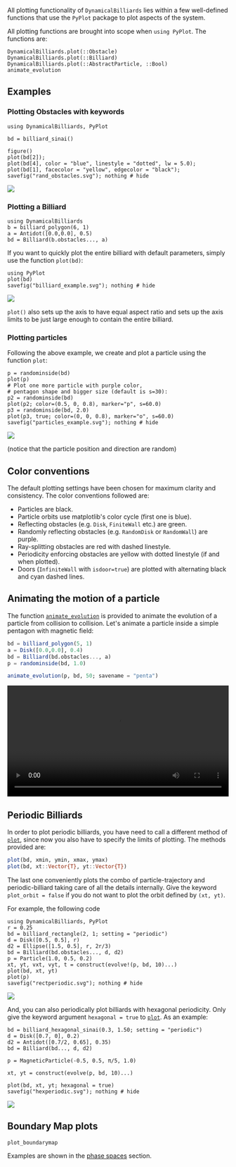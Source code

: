 All plotting functionality of `DynamicalBilliards` lies within a few well-defined functions that use the `PyPlot` package to plot aspects of the system.

All plotting functions are brought into scope when `using PyPlot`. The functions are:
```@docs
DynamicalBilliards.plot(::Obstacle)
DynamicalBilliards.plot(::Billiard)
DynamicalBilliards.plot(::AbstractParticle, ::Bool)
animate_evolution
```

## Examples

### Plotting Obstacles with keywords
```@example obstacles
using DynamicalBilliards, PyPlot

bd = billiard_sinai()

figure()
plot(bd[2]);
plot(bd[4], color = "blue", linestyle = "dotted", lw = 5.0);
plot(bd[1], facecolor = "yellow", edgecolor = "black");
savefig("rand_obstacles.svg"); nothing # hide
```
![](rand_obstacles.svg)

### Plotting a Billiard

```@example 8
using DynamicalBilliards
b = billiard_polygon(6, 1)
a = Antidot([0.0,0.0], 0.5)
bd = Billiard(b.obstacles..., a)
```

If you want to quickly plot the entire billiard with default parameters, simply use the function `plot(bd)`:

```@example 8
using PyPlot
plot(bd)
savefig("billiard_example.svg"); nothing # hide
```
![](billiard_example.svg)

`plot()` also sets up the axis to have equal aspect ratio and sets up the axis limits to be just large enough to contain the entire billiard.



### Plotting particles

Following the above example, we create and plot a particle using the function `plot`:
```@example 8
p = randominside(bd)
plot(p)
# Plot one more particle with purple color,
# pentagon shape and bigger size (default is s=30):
p2 = randominside(bd)
plot(p2; color=(0.5, 0, 0.8), marker="p", s=60.0)
p3 = randominside(bd, 2.0)
plot(p3, true; color=(0, 0, 0.8), marker="o", s=60.0)
savefig("particles_example.svg"); nothing # hide
```
![](particles_example.svg)

(notice that the particle position and direction are random)

## Color conventions
The default plotting settings have been chosen for maximum clarity and consistency. The color conventions followed are:
* Particles are black.
* Particle orbits use matplotlib's color cycle (first one is blue).
* Reflecting obstacles (e.g. `Disk`, `FiniteWall` etc.) are green.
* Randomly reflecting obstacles (e.g. `RandomDisk` or `RandomWall`) are purple.
* Ray-splitting obstacles are red with dashed linestyle.
* Periodicity enforcing obstacles are yellow with dotted linestyle
  (if and when plotted).
* Doors (`InfiniteWall` with `isdoor=true`) are plotted with alternating black and
  cyan dashed lines.

## Animating the motion of a particle

The function [`animate_evolution`](@ref) is provided to animate the evolution of a particle from collision to collision.
Let's animate a particle inside a simple pentagon with magnetic field:

```julia
bd = billiard_polygon(5, 1)
a = Disk([0.0,0.0], 0.4)
bd = Billiard(bd.obstacles..., a)
p = randominside(bd, 1.0)

animate_evolution(p, bd, 50; savename = "penta")
```

<video width="100%" height="auto" controls>
<source src="https://raw.githubusercontent.com/JuliaDynamics/JuliaDynamicsDocumentation.jl/master/animations/billiards/penta.mp4?raw=true" type="video/mp4">
</video>

## Periodic Billiards
In order to plot periodic billiards, you have need to call a different method of
[`plot`](@ref), since now you
also have to specify the limits of plotting. The
methods provided are:
```julia
plot(bd, xmin, ymin, xmax, ymax)
plot(bd, xt::Vector{T}, yt::Vector{T})
```
The last one conveniently plots the combo of particle-trajectory and
periodic-billiard taking care of all the details internally. Give the keyword
`plot_orbit = false` if you do not want to plot the orbit defined by `(xt, yt)`.

For example, the following code
```@example 8
using DynamicalBilliards, PyPlot
r = 0.25
bd = billiard_rectangle(2, 1; setting = "periodic")
d = Disk([0.5, 0.5], r)
d2 = Ellipse([1.5, 0.5], r, 2r/3)
bd = Billiard(bd.obstacles..., d, d2)
p = Particle(1.0, 0.5, 0.2)
xt, yt, vxt, vyt, t = construct(evolve!(p, bd, 10)...)
plot(bd, xt, yt)
plot(p)
savefig("rectperiodic.svg"); nothing # hide
```
![](rectperiodic.svg)

And, you can also periodically plot billiards with hexagonal periodicity. Only give
the keyword argument `hexagonal = true` to [`plot`](@ref). As an example:

```@example 8
bd = billiard_hexagonal_sinai(0.3, 1.50; setting = "periodic")
d = Disk([0.7, 0], 0.2)
d2 = Antidot([0.7/2, 0.65], 0.35)
bd = Billiard(bd..., d, d2)

p = MagneticParticle(-0.5, 0.5, π/5, 1.0)

xt, yt = construct(evolve(p, bd, 10)...)

plot(bd, xt, yt; hexagonal = true)
savefig("hexperiodic.svg"); nothing # hide
```
![](hexperiodic.svg)


## Boundary Map plots
```@docs
plot_boundarymap
```
Examples are shown in the [phase spaces](basic/phasespaces.md) section.
